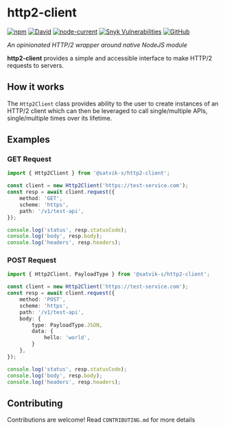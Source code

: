 # http2-client

[![npm](https://img.shields.io/npm/v/@satvik-s/http2-client)](https://www.npmjs.com/package/@satvik-s/http2-client)
[![David](https://img.shields.io/david/satvik-s/http2-client)](https://www.npmjs.com/package/@satvik-s/http2-client)
[![node-current](https://img.shields.io/node/v/@satvik-s/http2-client)](https://www.npmjs.com/package/@satvik-s/http2-client)
[![Snyk Vulnerabilities](https://img.shields.io/snyk/vulnerabilities/github/satvik-s/http2-client)](https://www.npmjs.com/package/@satvik-s/http2-client)
[![GitHub](https://img.shields.io/github/license/satvik-s/http2-client)](https://github.com/satvik-s/http2-client)

_An opinionated HTTP/2 wrapper around native NodeJS module_

__http2-client__ provides a simple and accessible interface to make HTTP/2 requests to servers.

## How it works

The `Http2Client` class provides ability to the user to create instances of an HTTP/2 client which
can then be leveraged to call single/multiple APIs, single/multiple times over its lifetime.

## Examples

### GET Request

```typescript
import { Http2Client } from '@satvik-s/http2-client';

const client = new Http2Client('https://test-service.com');
const resp = await client.request({
    method: 'GET',
    scheme: 'https',
    path: '/v1/test-api',
});

console.log('status', resp.statusCode);
console.log('body', resp.body);
console.log('headers', resp.headers);
```

### POST Request

```typescript
import { Http2Client, PayloadType } from '@satvik-s/http2-client';

const client = new Http2Client('https://test-service.com');
const resp = await client.request({
    method: 'POST',
    scheme: 'https',
    path: '/v1/test-api',
    body: {
        type: PayloadType.JSON,
        data: {
            hello: 'world',
        }
    },
});

console.log('status', resp.statusCode);
console.log('body', resp.body);
console.log('headers', resp.headers);
```

## Contributing

Contributions are welcome! Read `CONTRIBUTING.md` for more details
